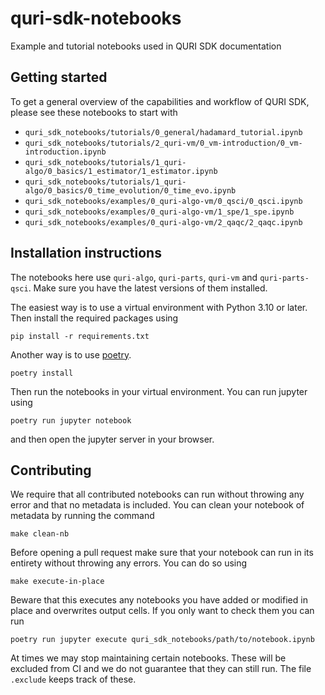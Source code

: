 # quri-sdk-notebooks
Example and tutorial notebooks used in QURI SDK documentation

## Getting started
To get a general overview of the capabilities and workflow of QURI SDK, please see these notebooks to start with

- `quri_sdk_notebooks/tutorials/0_general/hadamard_tutorial.ipynb`
- `quri_sdk_notebooks/tutorials/2_quri-vm/0_vm-introduction/0_vm-introduction.ipynb`
- `quri_sdk_notebooks/tutorials/1_quri-algo/0_basics/1_estimator/1_estimator.ipynb`
- `quri_sdk_notebooks/tutorials/1_quri-algo/0_basics/0_time_evolution/0_time_evo.ipynb`
- `quri_sdk_notebooks/examples/0_quri-algo-vm/0_qsci/0_qsci.ipynb`
- `quri_sdk_notebooks/examples/0_quri-algo-vm/1_spe/1_spe.ipynb`
- `quri_sdk_notebooks/examples/0_quri-algo-vm/2_qaqc/2_qaqc.ipynb`


## Installation instructions

The notebooks here use `quri-algo`, `quri-parts`, `quri-vm` and `quri-parts-qsci`. Make sure you have the latest versions of them installed.

The easiest way is to use a virtual environment with Python 3.10 or later. Then install the required packages using

```
pip install -r requirements.txt
```

Another way is to use [poetry](https://python-poetry.org/docs/#installing-with-pipx).

```
poetry install
```

Then run the notebooks in your virtual environment. You can run jupyter using

```
poetry run jupyter notebook
```

and then open the jupyter server in your browser.

## Contributing

We require that all contributed notebooks can run without throwing any error and that no metadata is included. You can clean your notebook of metadata by running the command

```
make clean-nb
```

Before opening a pull request make sure that your notebook can run in its entirety without throwing any errors. You can do so using

```
make execute-in-place
```

Beware that this executes any notebooks you have added or modified in place and overwrites output cells. If you only want to check them you can run

```
poetry run jupyter execute quri_sdk_notebooks/path/to/notebook.ipynb
```

At times we may stop maintaining certain notebooks. These will be excluded from CI and we do not guarantee that they can still run. The file `.exclude` keeps track of these.
